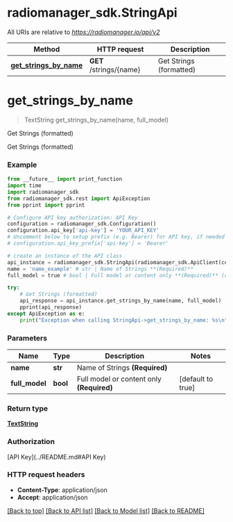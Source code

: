 # radiomanager_sdk.StringApi

All URIs are relative to *https://radiomanager.io/api/v2*

Method | HTTP request | Description
------------- | ------------- | -------------
[**get_strings_by_name**](StringApi.md#get_strings_by_name) | **GET** /strings/{name} | Get Strings (formatted)


# **get_strings_by_name**
> TextString get_strings_by_name(name, full_model)

Get Strings (formatted)

Get Strings (formatted)

### Example
```python
from __future__ import print_function
import time
import radiomanager_sdk
from radiomanager_sdk.rest import ApiException
from pprint import pprint

# Configure API key authorization: API Key
configuration = radiomanager_sdk.Configuration()
configuration.api_key['api-key'] = 'YOUR_API_KEY'
# Uncomment below to setup prefix (e.g. Bearer) for API key, if needed
# configuration.api_key_prefix['api-key'] = 'Bearer'

# create an instance of the API class
api_instance = radiomanager_sdk.StringApi(radiomanager_sdk.ApiClient(configuration))
name = 'name_example' # str | Name of Strings **(Required)**
full_model = true # bool | Full model or content only **(Required)** (default to true)

try:
    # Get Strings (formatted)
    api_response = api_instance.get_strings_by_name(name, full_model)
    pprint(api_response)
except ApiException as e:
    print("Exception when calling StringApi->get_strings_by_name: %s\n" % e)
```

### Parameters

Name | Type | Description  | Notes
------------- | ------------- | ------------- | -------------
 **name** | **str**| Name of Strings **(Required)** | 
 **full_model** | **bool**| Full model or content only **(Required)** | [default to true]

### Return type

[**TextString**](TextString.md)

### Authorization

[API Key](../README.md#API Key)

### HTTP request headers

 - **Content-Type**: application/json
 - **Accept**: application/json

[[Back to top]](#) [[Back to API list]](../README.md#documentation-for-api-endpoints) [[Back to Model list]](../README.md#documentation-for-models) [[Back to README]](../README.md)

